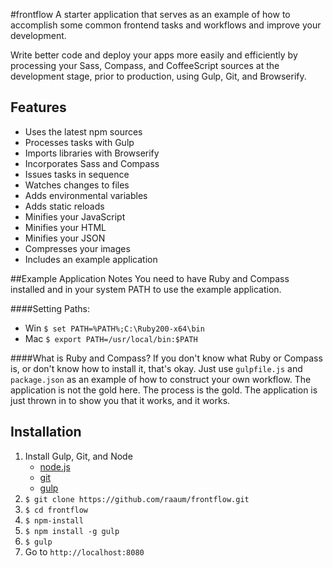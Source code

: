 #frontflow
A starter application that serves as an example of how to accomplish some common frontend tasks and workflows and improve your development.

Write better code and deploy your apps more easily and efficiently by processing your Sass, Compass, and CoffeeScript sources at the development stage, prior to production, using Gulp, Git, and Browserify.

## Features
- Uses the latest npm sources
- Processes tasks with Gulp
- Imports libraries with Browserify
- Incorporates Sass and Compass
- Issues tasks in sequence
- Watches changes to files
- Adds environmental variables
- Adds static reloads
- Minifies your JavaScript
- Minifies your HTML
- Minifies your JSON
- Compresses your images
- Includes an example application

##Example Application Notes
You need to have Ruby and Compass installed and in your system PATH to use the example application.

####Setting Paths:
- Win `$ set PATH=%PATH%;C:\Ruby200-x64\bin`
- Mac `$ export PATH=/usr/local/bin:$PATH`

####What is Ruby and Compass?
If you don't know what Ruby or Compass is, or don't know how to install it, that's okay.  Just use `gulpfile.js` and `package.json` as an example of how to construct your own workflow. The application is not the gold here.  The process is the gold.  The application is just thrown in to show you that it works, and it works.

## Installation
1. Install Gulp, Git, and Node
	- [node.js](http://nodejs.org/)
	- [git](http://git-scm.com/)
	- [gulp](http://gulpjs.com/)
2. `$ git clone https://github.com/raaum/frontflow.git`
3. `$ cd frontflow`
4. `$ npm-install`
5. `$ npm install -g gulp`
6. `$ gulp`
7. Go to `http://localhost:8080`
